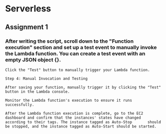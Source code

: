 # Serverless

## Assignment 1
### After writing the script, scroll down to the "Function execution" section and set up a test event to manually invoke the Lambda function. You can create a test event with an empty JSON object {}.

    Click the "Test" button to manually trigger your Lambda function.

    Step 4: Manual Invocation and Testing

    After saving your function, manually trigger it by clicking the "Test" button in the Lambda console.

    Monitor the Lambda function's execution to ensure it runs successfully.

    After the Lambda function execution is complete, go to the EC2 dashboard and confirm that the instances' states have changed according to their tags. The instance tagged as Auto-Stop       should be stopped, and the instance tagged as Auto-Start should be started.
